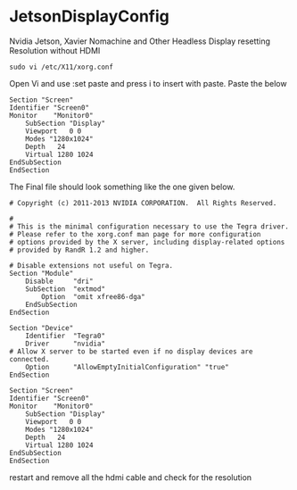 # JetsonDisplayConfig

Nvidia Jetson, Xavier Nomachine and Other Headless Display resetting Resolution without HDMI


```sudo vi /etc/X11/xorg.conf```

Open Vi and use :set paste and press i to insert with paste. Paste the below 

```
Section "Screen"
Identifier "Screen0"
Monitor    "Monitor0"
    SubSection "Display"
    Viewport   0 0
    Modes "1280x1024"
    Depth   24 
    Virtual 1280 1024
EndSubSection
EndSection
```
The Final file should look something like the one given below. 
```
# Copyright (c) 2011-2013 NVIDIA CORPORATION.  All Rights Reserved.

#
# This is the minimal configuration necessary to use the Tegra driver.
# Please refer to the xorg.conf man page for more configuration
# options provided by the X server, including display-related options
# provided by RandR 1.2 and higher.

# Disable extensions not useful on Tegra.
Section "Module"
    Disable     "dri"
    SubSection  "extmod"
        Option  "omit xfree86-dga"
    EndSubSection
EndSection

Section "Device"
    Identifier  "Tegra0"
    Driver      "nvidia"
# Allow X server to be started even if no display devices are connected.
    Option      "AllowEmptyInitialConfiguration" "true"
EndSection

Section "Screen"
Identifier "Screen0"
Monitor    "Monitor0"
    SubSection "Display"
    Viewport   0 0
    Modes "1280x1024"
    Depth   24 
    Virtual 1280 1024
EndSubSection
EndSection
```
restart and remove all the hdmi cable and check for the resolution

